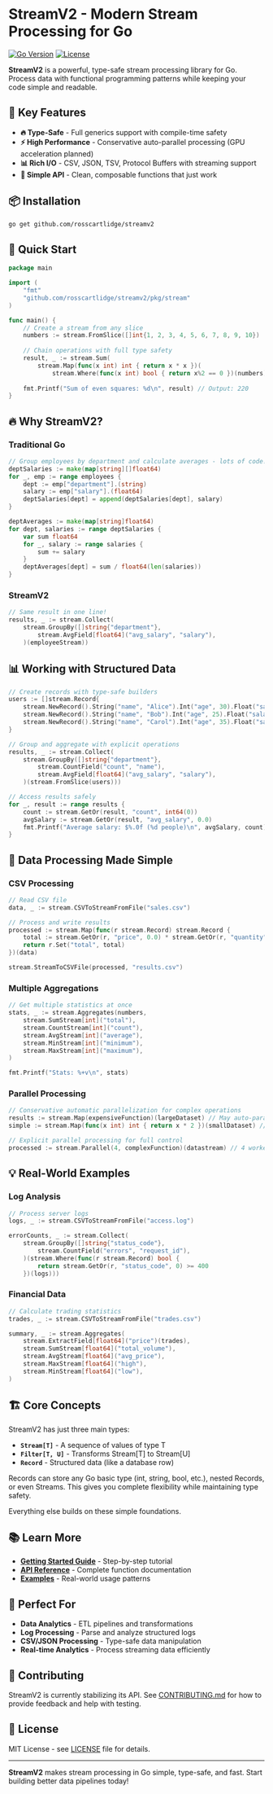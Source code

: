 # StreamV2 - Modern Stream Processing for Go

[![Go Version](https://img.shields.io/badge/go-1.24+-blue.svg)](https://golang.org)
[![License](https://img.shields.io/badge/license-MIT-green.svg)](LICENSE)

**StreamV2** is a powerful, type-safe stream processing library for Go. Process data with functional programming patterns while keeping your code simple and readable.

## 🚀 **Key Features**

- **🔥 Type-Safe** - Full generics support with compile-time safety
- **⚡ High Performance** - Conservative auto-parallel processing (GPU acceleration planned)
- **📊 Rich I/O** - CSV, JSON, TSV, Protocol Buffers with streaming support
- **🎯 Simple API** - Clean, composable functions that just work

## 📦 **Installation**

```bash
go get github.com/rosscartlidge/streamv2
```

## 🎯 **Quick Start**

```go
package main

import (
    "fmt"
    "github.com/rosscartlidge/streamv2/pkg/stream"
)

func main() {
    // Create a stream from any slice
    numbers := stream.FromSlice([]int{1, 2, 3, 4, 5, 6, 7, 8, 9, 10})
    
    // Chain operations with full type safety
    result, _ := stream.Sum(
        stream.Map(func(x int) int { return x * x })(
            stream.Where(func(x int) bool { return x%2 == 0 })(numbers)))
    
    fmt.Printf("Sum of even squares: %d\n", result) // Output: 220
}
```

## 🔥 **Why StreamV2?**

### **Traditional Go**
```go
// Group employees by department and calculate averages - lots of code!
deptSalaries := make(map[string][]float64)
for _, emp := range employees {
    dept := emp["department"].(string)
    salary := emp["salary"].(float64)
    deptSalaries[dept] = append(deptSalaries[dept], salary)
}

deptAverages := make(map[string]float64)
for dept, salaries := range deptSalaries {
    var sum float64
    for _, salary := range salaries {
        sum += salary
    }
    deptAverages[dept] = sum / float64(len(salaries))
}
```

### **StreamV2**
```go
// Same result in one line!
results, _ := stream.Collect(
    stream.GroupBy([]string{"department"},
        stream.AvgField[float64]("avg_salary", "salary"),
    )(employeeStream))
```

## 📊 **Working with Structured Data**

```go
// Create records with type-safe builders
users := []stream.Record{
    stream.NewRecord().String("name", "Alice").Int("age", 30).Float("salary", 75000).Build(),
    stream.NewRecord().String("name", "Bob").Int("age", 25).Float("salary", 65000).Build(),
    stream.NewRecord().String("name", "Carol").Int("age", 35).Float("salary", 85000).Build(),
}

// Group and aggregate with explicit operations
results, _ := stream.Collect(
    stream.GroupBy([]string{"department"}, 
        stream.CountField("count", "name"),
        stream.AvgField[float64]("avg_salary", "salary"),
    )(stream.FromSlice(users)))

// Access results safely
for _, result := range results {
    count := stream.GetOr(result, "count", int64(0))
    avgSalary := stream.GetOr(result, "avg_salary", 0.0)
    fmt.Printf("Average salary: $%.0f (%d people)\n", avgSalary, count)
}
```

## 🔧 **Data Processing Made Simple**

### **CSV Processing**
```go
// Read CSV file
data, _ := stream.CSVToStreamFromFile("sales.csv")

// Process and write results  
processed := stream.Map(func(r stream.Record) stream.Record {
    total := stream.GetOr(r, "price", 0.0) * stream.GetOr(r, "quantity", 0.0)
    return r.Set("total", total)
})(data)

stream.StreamToCSVFile(processed, "results.csv")
```

### **Multiple Aggregations**
```go
// Get multiple statistics at once
stats, _ := stream.Aggregates(numbers,
    stream.SumStream[int]("total"),
    stream.CountStream[int]("count"), 
    stream.AvgStream[int]("average"),
    stream.MinStream[int]("minimum"),
    stream.MaxStream[int]("maximum"),
)

fmt.Printf("Stats: %+v\n", stats)
```

### **Parallel Processing**
```go
// Conservative automatic parallelization for complex operations
results := stream.Map(expensiveFunction)(largeDataset) // May auto-parallel
simple := stream.Map(func(x int) int { return x * 2 })(smallDataset) // Sequential

// Explicit parallel processing for full control
processed := stream.Parallel(4, complexFunction)(datastream) // 4 workers
```

## 💡 **Real-World Examples**

### **Log Analysis**
```go
// Process server logs
logs, _ := stream.CSVToStreamFromFile("access.log")

errorCounts, _ := stream.Collect(
    stream.GroupBy([]string{"status_code"}, 
        stream.CountField("errors", "request_id"),
    )(stream.Where(func(r stream.Record) bool {
        return stream.GetOr(r, "status_code", 0) >= 400
    })(logs)))
```

### **Financial Data**
```go
// Calculate trading statistics
trades, _ := stream.CSVToStreamFromFile("trades.csv")

summary, _ := stream.Aggregates(
    stream.ExtractField[float64]("price")(trades),
    stream.SumStream[float64]("total_volume"),
    stream.AvgStream[float64]("avg_price"),
    stream.MaxStream[float64]("high"),
    stream.MinStream[float64]("low"),
)
```

## 🏗️ **Core Concepts**

StreamV2 has just three main types:
- **`Stream[T]`** - A sequence of values of type T
- **`Filter[T, U]`** - Transforms Stream[T] to Stream[U]
- **`Record`** - Structured data (like a database row)

Records can store any Go basic type (int, string, bool, etc.), nested Records, or even Streams. This gives you complete flexibility while maintaining type safety.

Everything else builds on these simple foundations.

## 📚 **Learn More**

- **[Getting Started Guide](STREAMV2_CODELAB.md)** - Step-by-step tutorial
- **[API Reference](docs/api.md)** - Complete function documentation  
- **[Examples](examples/)** - Real-world usage patterns

## 🎯 **Perfect For**

- **Data Analytics** - ETL pipelines and transformations
- **Log Processing** - Parse and analyze structured logs
- **CSV/JSON Processing** - Type-safe data manipulation
- **Real-time Analytics** - Process streaming data efficiently

## 🤝 **Contributing**

StreamV2 is currently stabilizing its API. See [CONTRIBUTING.md](CONTRIBUTING.md) for how to provide feedback and help with testing.

## 📄 **License**

MIT License - see [LICENSE](LICENSE) file for details.

---

**StreamV2** makes stream processing in Go simple, type-safe, and fast. Start building better data pipelines today!